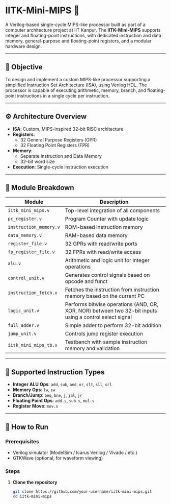# IITK-Mini-MIPS 🚀

A Verilog-based single-cycle MIPS-like processor built as part of a computer architecture project at IIT Kanpur. The **IITK-Mini-MIPS** supports integer and floating-point instructions, with dedicated instruction and data memory, general-purpose and floating-point registers, and a modular hardware design.

---

## 🧠 Objective

To design and implement a custom MIPS-like processor supporting a simplified Instruction Set Architecture (ISA), using Verilog HDL. The processor is capable of executing arithmetic, memory, branch, and floating-point instructions in a single cycle per instruction.

---

## ⚙️ Architecture Overview

- **ISA**: Custom, MIPS-inspired 32-bit RISC architecture
- **Registers**:
  - 32 General Purpose Registers (GPR)
  - 32 Floating Point Registers (FPR)
- **Memory**:
  - Separate Instruction and Data Memory
  - 32-bit word size
- **Execution**: Single-cycle instruction execution

---

## 🧩 Module Breakdown

| Module        | Description |
|---------------|-------------|
| `iitk_mini_mips.v` | Top-level integration of all components |
| `pc_register.v`        | Program Counter with update logic |
| `instruction_memory.v` | ROM-based instruction memory |
| `data_memory.v` | RAM-based data memory |
| `register_file.v` | 32 GPRs with read/write ports |
| `fp_register_file.v` | 32 FPRs with read/write access |
| `alu.v`       | Arithmetic and logic unit for integer operations |
| `control_unit.v` | Generates control signals based on opcode and funct | 
| `instruction_fetch.v` | Fetches the instruction from instruction memory based on the current PC |
| `logic_unit.v` | Performs bitwise operations (AND, OR, XOR, NOR) between two 32-bit inputs using a control select signal |
| `full_adder.v` | Simple adder to perform 32-bit addition |
| `jump_unit.v` | Controls jump register execution |
| `iitk_mini_mips_tb.v` | Testbench with sample instruction memory and validation |

---

## 📜 Supported Instruction Types

- **Integer ALU Ops**: `add`, `sub`, `and`, `or`, `slt`, `sll`, `srl`
- **Memory Ops**: `lw`, `sw`
- **Branch/Jump**: `beq`, `bne`, `j`, `jal`, `jr`
- **Floating Point Ops**: `add.s`, `sub.s`, `mul.s`
- **Register Move**: `mov.s`

---

## 🧪 How to Run

### Prerequisites

- Verilog simulator (ModelSim / Icarus Verilog / Vivado / etc.)
- GTKWave (optional, for waveform viewing)

### Steps

1. **Clone the repository**
   ```bash
   git clone https://github.com/your-username/iitk-mini-mips.git
   cd iitk-mini-mips
